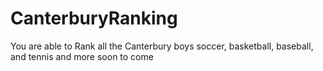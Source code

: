 # CanterburyRanking
You are able to Rank all the Canterbury boys soccer, basketball, baseball, and tennis and more soon to come
